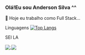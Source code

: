 ### Olá!Eu sou Anderson Silva ^^
 🔭 Hoje eu trabalho como Full Stack...




Linguagens
[![Top Langs](https://github-readme-stats.vercel.app/api/top-langs/?username=AnderSpidy&layout=compact)](https://github.com/AnderSpidy/AnderSpidy)



SEI LA 

<a href="https://github.com/anuraghazra/github-readme-stats">
  <img align="center" src="https://github-readme-stats.vercel.app/api/pin/?username=anuraghazra&repo=github-readme-stats" />
</a>
<a href="https://github.com/anuraghazra/convoychat">
  <img align="center" src="https://github-readme-stats.vercel.app/api/pin/?username=anuraghazra&repo=convoychat" />
</a>
